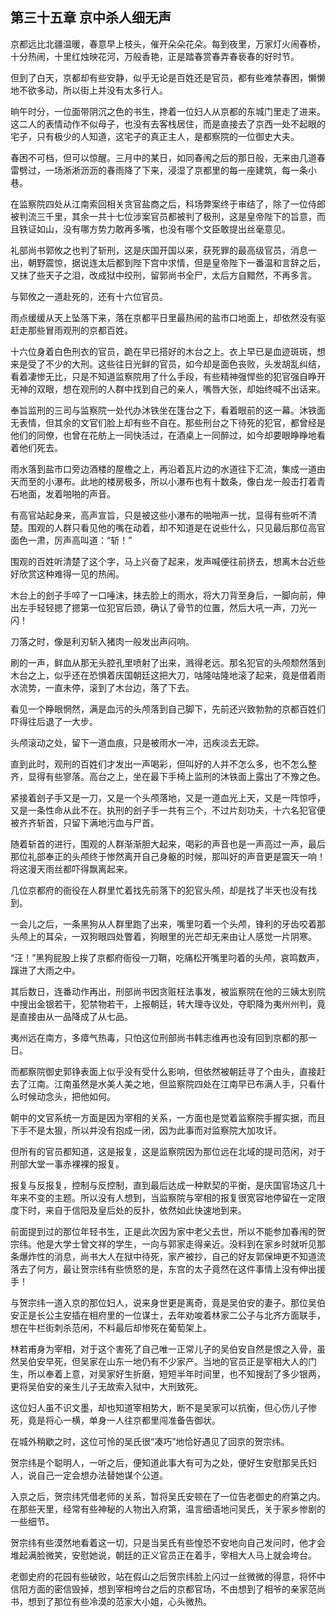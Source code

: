 ## 第三十五章 **京中杀人细无声**

京都远比北疆温暖，春意早上枝头，催开朵朵花朵。每到夜里，万家灯火闹春桥，十分热闹，十里红烛映花河，万般香艳，正是踏春赏春弄春亵春的好时节。

但到了白天，京都却有些安静，似乎无论是百姓还是官员，都有些难禁春困，懒懒地不欲多动，所以街上并没有太多行人。

晌午时分，一位面带阴沉之色的书生，搀着一位妇人从京都的东城门里走了进来。这二人的表情动作不似母子，也没有去客栈居住，而是直接去了京西一处不起眼的宅子，只有极少的人知道，这宅子的真正主人，是都察院的一位御史大夫。

春困不可档，但可以惊醒。三月中的某日，如同春闱之后的那日般，无来由几道春雷劈过，一场淅淅沥沥的春雨降了下来，浸湿了京都里的每一座建筑，每一条小巷。

在监察院四处从江南索回相关贪官盐商之后，科场弊案终于审结了，除了一位侍郎被判流三千里，其余一共十七位涉案官员都被判了极刑，这是皇帝陛下的旨意，而且铁证如山，没有哪方势力敢再多嘴，也没有哪个文臣敢提出丝毫意见。

礼部尚书郭攸之也判了斩刑，这是庆国开国以来，获死罪的最高级官员，消息一出，朝野震惊，据说连太后都到陛下宫中求情，但是皇帝陛下一番温和言辞之后，又抹了些天子之泪，改成狱中绞刑，留郭尚书全尸，太后方自黯然，不再多言。

与郭攸之一道赴死的，还有十六位官员。

雨点缓缓从天上坠落下来，落在京都平日里最热闹的盐市口地面上，却依然没有驱赶走那些冒雨观刑的京都百姓。

十六位身着白色刑衣的官员，跪在早已搭好的木台之上。衣上早已是血迹斑斑，想来是受了不少的大刑。这些往日光鲜的官员，如今却是面色丧败，头发胡乱纠结，看着凄惨无比，只是不知道监察院用了什么手段，有些精神强悍些的犯官强自睁开无神的双眼，想在观刑的人群中找到自己的亲人，嘴唇大张，却始终喊不出话来。

奉旨监刑的三司与监察院一处代办沐铁坐在篷台之下，看着眼前的这一幕。沐铁面无表情，但其余的文官们脸上却有些不自在。那些刑台之下待死的犯官，都曾经是他们的同僚，也曾在花舫上一同快活过，在酒桌上一同醉过，如今却要眼睁睁地看着他们死去。

雨水落到盐市口旁边酒楼的屋檐之上，再沿着瓦片边的水道往下汇流，集成一道由天而至的小瀑布。此地的楼房极多，所以小瀑布也有十数条，像白龙一般击打着青石地面，发着啪啪的声音。

有高官站起身来，高声宣旨，只是被这些小瀑布的啪啪声一扰，显得有些听不清楚。围观的人群只看见他的嘴在动着，却不知道是在说些什么，只见最后那位高官面色一肃，厉声高叫道：“斩！”

围观的百姓听清楚了这个字，马上兴奋了起来，发声喊便往前挤去，想离木台近些好欣赏这种难得一见的热闹。

木台上的刽子手啐了一口唾沫，抹去脸上的雨水，将大刀背至身后，一脚向前，伸出左手轻轻摁了摁第一位犯官后颈，确认了骨节的位置，然后大吼一声，刀光一闪！

刀落之时，像是利刃斩入猪肉一般发出声闷响。

刷的一声，鲜血从那无头腔孔里喷射了出来，溅得老远。那名犯官的头颅颓然落到木台之上，似乎还在恐惧着庆国朝廷这把大刀，咕隆咕隆地滚了起来，竟是借着雨水流势，一直未停，滚到了木台边，落了下去。

看见一个睁眼惘然，满是血污的头颅落到自己脚下，先前还兴致勃勃的京都百姓们吓得往后退了一大步。

头颅滚动之处，留下一道血痕，只是被雨水一冲，迅疾淡去无踪。

直到此时，观刑的百姓们才发出一声喝彩，但叫好的人并不怎么多，也不怎么整齐，显得有些寥落。高台之上，坐在最下手椅上监刑的沐铁面上露出了不豫之色。

紧接着刽子手又是一刀，又是一个头颅落地，又是一道血光上天，又是一阵惊呼，又是一条性命从此不在。执刑的刽子手一共有三个，不过片刻功夫，十六名犯官便被齐齐斩首，只留下满地污血与尸首。

随着斩首的进行，围观的人群渐渐胆大起来，喝彩的声音也是一声高过一声，最后那位礼部奉正的头颅终于惨然离开自己身躯的时候，那叫好的声音更是震天一响！将这漫天雨丝都吓得飘离起来。

几位京都府的衙役在人群里忙着找先前落下的犯官头颅，却是找了半天也没有找到。

一会儿之后，一条黑狗从人群里跑了出来，嘴里叼着一个头颅，锋利的牙齿咬着那头颅上的耳朵，一双狗眼四处瞥着，狗眼里的光芒却无来由让人感觉一片阴寒。

“汪！”黑狗屁股上挨了京都府衙役一刀鞘，吃痛松开嘴里叼着的头颅，哀鸣数声，蹿进了大雨之中。

其后数日，连番动作再出，刑部尚书因贪赃枉法事发，被监察院在他的三姨太别院中搜出金银若干，犯禁物若干，上报朝廷，转大理寺议处，夺职降为夷州州判，竟是直接由从一品降成了从七品。

夷州远在南方，多瘴气热毒，只怕这位刑部尚书韩志维再也没有回到京都的那一日。

而都察院御史郭铮表面上似乎没有受什么影响，但依然被朝廷寻了个由头，直接赶去了江南。江南虽然是水美人美之地，但监察院四处在江南早已布满人手，只看什么时候动念头，把他如何。

朝中的文官系统一方面是因为宰相的关系，一方面也是觉着监察院手握实据，而且下手不是太狠，所以并没有抱成一闭，因为此事而对监察院大加攻讦。

但所有的官员都知道，这是报复，这是监察院因为那位远在北域的提司范闲，对于刑部大堂一事赤裸裸的报复。

报复与反报复，控制与反控制，直到最后达成一种默契的平衡，是庆国官场这几十年来不变的主题。所以没有人想到，当监察院与宰相的报复很宽容地停留在一定限度下时，来自于信阳及皇后处的反扑，依然如此快速地到来。

前面提到过的那位年轻书生，正是此次因为家中老父去世，所以不能参加春闱的贺宗纬。他是大学士曾文祥的学生，一向与郭家走得亲近。没料到在家乡时就听见那条爆炸性的消息，尚书大人在狱中待死，家产被抄，自己的好友郭保坤更不知道流落去了何方，最让贺宗纬有些愤怒的是，东宫的太子竟然在这件事情上没有伸出援手！

与贺宗纬一道入京的那位妇人，说来身世更是离奇，竟是吴伯安的妻子。那位吴伯安正是长公主安插在相府里的一位谋士，去年劝唆着林家二公子与北齐方面联手，想在牛栏街刺杀范闲，不料最后却惨死在葡萄架上。

林若甫身为宰相，对于这个害死了自己唯一正常儿子的吴伯安自然是恨之入骨，虽然吴伯安早死，但吴家在山东一地仍有不少家产。当地的官员正是宰相大人的门生，所以奉着上意，对吴家好生折磨，短短半年时间里，也不知搜刮了多少银两，更将吴伯安的亲生儿子无故索入狱中，大刑致死。

这位妇人虽不识文墨，却也知道宰相势大，断不是吴家可以抗衡，但心伤儿子惨死，竟是将心一横，单身一人往京都里闯准备告御状。

在城外稍歇之时，这位可怜的吴氏很“凑巧”地恰好遇见了回京的贺宗纬。

贺宗纬是个聪明人，一听之后，便知道此事大有可为之处，便好生安慰那吴氏妇人，说自己一定会想办法替她谋个公道。

入京之后，贺宗纬凭借老师的关系，暂将吴氏安顿在了一位告老御史的府第之内。在那些天里，经常有些神秘的人物出入府第，温言细语地问吴氏，关于家乡惨剧的一些细节。

贺宗纬有些漠然地看着这一切，只是当吴氏有些惶恐不安地向自己发问时，他才会堆起满脸微笑，安慰她说，朝廷的正义官员正在着手，宰相大人马上就会垮台。

老御史府的花园有些破败，站在假山之后贺宗纬脸上闪过一丝微微的得意，将怀中信阳方面的密信毁掉，想到宰相垮台之后的京都官场，不由想到了相爷的亲家范尚书，想到了那位有些冷漠的范家大小姐，心头微热。

